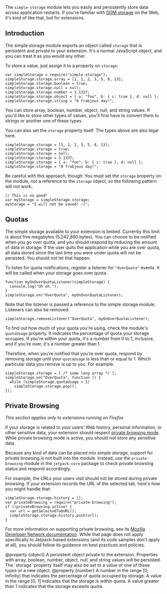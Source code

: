 The `simple-storage` module lets you easily and persistently store data across
application restarts.  If you're familiar with [DOM storage][] on the Web, it's
kind of like that, but for extensions.

[DOM storage]: https://developer.mozilla.org/en/DOM/Storage


Introduction
------------

The simple storage module exports an object called `storage` that is persistent
and private to your extension.  It's a normal JavaScript object, and you can
treat it as you would any other.

To store a value, just assign it to a property on `storage`:

    var simpleStorage = require("simple-storage");
    simpleStorage.storage.array = [1, 1, 2, 3, 5, 8, 13];
    simpleStorage.storage.boolean = true;
    simpleStorage.storage.null = null;
    simpleStorage.storage.number = 3.1337;
    simpleStorage.storage.object = { a: "foo", b: { c: true }, d: null };
    simpleStorage.storage.string = "O frabjous day!";

You can store array, boolean, number, object, null, and string values.  If you'd
like to store other types of values, you'll first have to convert them to
strings or another one of these types.

You can also set the `storage` property itself.  The types above are also legal
here.

    simpleStorage.storage = [1, 1, 2, 3, 5, 8, 13];
    simpleStorage.storage = true;
    simpleStorage.storage = null;
    simpleStorage.storage = 3.1337;
    simpleStorage.storage = { a: "foo", b: { c: true }, d: null };
    simpleStorage.storage = "O frabjous day!";

Be careful with this approach, though: You must set the `storage` property on
the module, not a reference to the `storage` object, so the following pattern
will not work:

    // This is no good!
    var myStorage = simpleStorage.storage;
    myStorage = "I will not be saved! :(";


Quotas
------

The simple storage available to your extension is limited.  Currently this limit
is about five megabytes (5,242,880 bytes).  You can choose to be notified when
you go over quota, and you should respond by reducing the amount of data in
storage.  If the user quits the application while you are over quota, all data
stored since the last time you were under quota will not be persisted.  You
should not let that happen.

To listen for quota notifications, register a listener for `"OverQuota"`
events. It will be called when your storage goes over quota.

    function myOnOverQuotaListener(simpleStorage) {
      console.log("Uh oh.");
    }
    simpleStorage.on("OverQuota", myOnOverQuotaListener);

Note that the listener is passed a reference to the simple storage module.
Listeners can also be removed:

    simpleStorage.removeListener("OverQuota", myOnOverQuotaListener);

To find out how much of your quota you're using, check the module's `quotaUsage`
property.  It indicates the percentage of quota your storage occupies.  If
you're within your quota, it's a number from 0 to 1, inclusive, and if you're
over, it's a number greater than 1.

Therefore, when you're notified that you're over quota, respond by removing
storage until your `quotaUsage` is less than or equal to 1.  Which particular
data you remove is up to you.  For example:

    simpleStorage.storage = [ /* some long array */ ];
    simpleStorage.on("OverQuota", function () {
      while (simpleStorage.quotaUsage > 1)
        simpleStorage.storage.pop();
    });


Private Browsing
----------------

*This section applies only to extensions running on Firefox.*

If your storage is related to your users' Web history, personal information, or
other sensitive data, your extension should respect [private browsing
mode][SUMO].  While private browsing mode is active, you should not store any
sensitive data.

Because any kind of data can be placed into simple storage, support for private
browsing is not built into the module.  Instead, use the `private-browsing`
module in the `jetpack-core` package to check private browsing status and
respond accordingly.

For example, the URLs your users visit should not be stored during private
browsing.  If your extension records the URL of the selected tab, here's how you
might handle that:

    simpleStorage.storage.history = [];
    var privateBrowsing = require("private-browsing");
    if (!privateBrowsing.active) {
      var url = getSelectedTabURL();
      simpleStorage.storage.history.push(url);
    }

For more information on supporting private browsing, see its [Mozilla Developer
Network documentation][MDN].  While that page does not apply specifically to
Jetpack-based extensions (and its code samples don't apply at all), you should
follow its guidance on best practices and policies.

[SUMO]: http://support.mozilla.com/en-US/kb/Private+Browsing
[MDN]: https://developer.mozilla.org/En/Supporting_private_browsing_mode


<api name="storage">
@property {object}
  A persistent object private to the extension.  Properties with array, boolean,
  number, object, null, and string values will be persisted.  The `storage`
  property itself may also be set to a value of one of these types or a new
  object.
</api>

<api name="quotaUsage">
@property {number}
  A number in the range [0, Infinity) that indicates the percentage of quota
  occupied by storage.  A value in the range [0, 1] indicates that the storage
  is within quota.  A value greater than 1 indicates that the storage exceeds
  quota.
</api>

